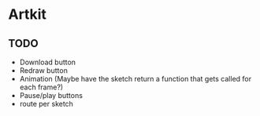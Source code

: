 # Artkit

## TODO

- Download button
- Redraw button
- Animation (Maybe have the sketch return a function that gets called for each frame?)
- Pause/play buttons
- route per sketch